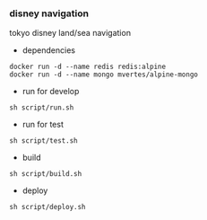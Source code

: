 ### disney navigation

 tokyo disney land/sea navigation

- dependencies

```shell
docker run -d --name redis redis:alpine
docker run -d --name mongo mvertes/alpine-mongo
```

- run for develop

```shell
sh script/run.sh
```

- run for test

```shell
sh script/test.sh
```

- build

```shell
sh script/build.sh
```

- deploy

```shell
sh script/deploy.sh
```

